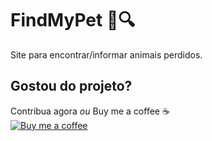 
# FindMyPet 🐶🔍

Site para encontrar/informar animais perdidos.

## Gostou do projeto?

Contribua agora *ou* Buy me a coffee ☕️  
[
![Buy me a coffee](https://www.buymeacoffee.com/assets/img/custom_images/black_img.png)
](https://www.buymeacoffee.com/uOICFba)